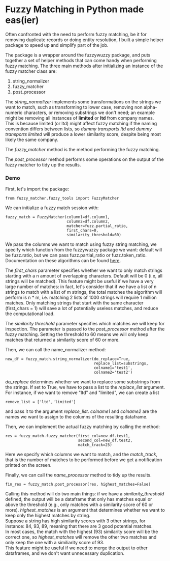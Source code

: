 # Fuzzy Matching in Python made eas(ier)

Often confronted with the need to perform fuzzy matching, be it for removing duplicate records or
doing entity resolution, I built a simple helper package to speed up and simplify part of the job.

The package is a wrapper around the fuzzywuzzy package, and puts together a set of helper methods that can come handy when performing fuzzy matching.
The three main methods after initializing an instance of the fuzzy matcher class are:
<ol>
  <li> string_normalizer </li>
  <li> fuzzy_matcher </li>
  <li> post_processor </li>
</ol>

The *string_normalizer* implements some transformations on the strings we want to match, such as transforming to lower case,
removing non alpha-numeric characters, or removing substrings we don't need; an example might be removing
all instances of __limited__ or __ltd__ from company names. 
</br>
This is because limited (or ltd) might affect fuzzy matching if the naming
convention differs between lists, so *dummy transports ltd* and *dummy transports limited* will produce a lower similarity
score, despite being most likely the same company.
<br>

The *fuzzy_matcher* method is the method performing the fuzzy matching.

The *post_processor* method performs some operations on the output of the fuzzy matcher to tidy up the results.

### Demo

First, let's import the package:

```
from fuzzy_matcher.fuzzy_tools import FuzzyMatcher
```

We can initialize a fuzzy match session with:

```
fuzzy_match = FuzzyMatcher(column1=df.column1,
                           column2=df.column2,
                           matcher=fuzz.partial_ratio,
                           first_chars=0,
                           similarity_threshold=60)
```

We pass the columns we want to match using fuzzy string matching, we specify which
function from the fuzzywuzzy package we want: default will be fuzz.ratio, but we can pass fuzz.partial_ratio or fuzz.token_ratio.
Documentation on these algorithms can be found [here](https://pypi.org/project/fuzzywuzzy/).

The *first_chars* parameter specifies whether we want to only match strings starting with a n amount
of overlapping characters. Default will be 0 (i.e, all strings will be matched). This feature might be useful if we have a very large number of matches: in fact, let's consider that if
we have a list of n strings to match with a list of m strings, the total matches the algorithm will perform is n * m, i.e. matching 2 lists of
1000 strings will require 1 million matches. 
Only matching strings that start with the same character (first_chars = 1) will save a lot of 
potentially useless matches, and reduce the computational load.

The *similarity threshold* parameter specifies which matches we will keep for inspection. The parameter is passed to the
*post_processor* method after the fuzzy matching. Setting the threshold to 60 means we will only keep matches that returned a similarity score of
60 or more.

Then, we can call the name_normalizer method:
```
new_df = fuzzy_match.string_normalizer(do_replace=True, 
                                       replace_list=substrings, 
                                       colname1='test1',
                                       colname2='test2')
```

*do_replace* determines whether we want to replace some substrings from the strings. If set to True, we
have to pass a list to the *replace_list* argument. For instance, if we want to remove "ltd" and "limited", we can create a list

```
remove_list = ['ltd','limited']
```

and pass it to the argument *replace_list*. *colname1* and *colname2* are the names we want to assign to the columns
of the resulting dataframe.

Then, we can implement the actual fuzzy matching by calling the method:

```
res = fuzzy_match.fuzzy_matcher(first_col=new_df.test1, 
                                second_col=new_df.test2, 
                                match_track=25)
```

Here we specify which columns we want to match, and the *match_track*, that is the number
of matches to be performed before we get a notification printed on the screen.

Finally, we can call the *name_processor* method to tidy up the results.

```
fin_res = fuzzy_match.post_processor(res, highest_matches=False)
```

Calling this method will do two main things: if we have a *similarity_threshold* defined, 
the output will be a dataframe that only has matches equal or above the threshold (e.g., only
matches with a similarity score of 60 or more).
*highest_matches* is an argument that determines whether we want to keep only the highest matches
by string. 
</br>
Suppose a string has high similarity scores with 3 other strings, for instance:
84, 93, 89, meaning that there are 3 good potential matches. 
<br>
In most cases, the match with the highest (93) similarity score will be the correct one, so 
*highest_matches* will remove the other two matches and only keep the one with a similiarity score of 93.
<br>
This feature might be useful if we need to merge the output to other dataframes, and we don't want
unnecessary duplication.



